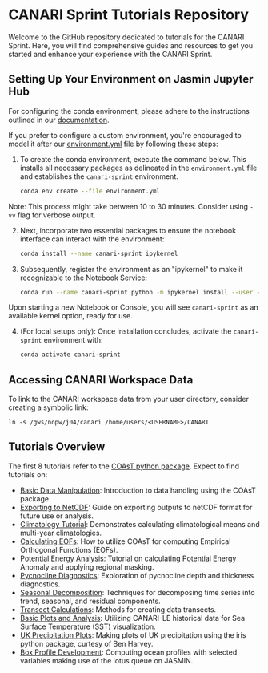# CANARI Sprint Tutorials Repository

Welcome to the GitHub repository dedicated to tutorials for the CANARI Sprint. Here, you will find comprehensive guides and resources to get you started and enhance your experience with the CANARI Sprint.

## Setting Up Your Environment on Jasmin Jupyter Hub

For configuring the conda environment, please adhere to the instructions outlined in our [documentation](https://canari-sprint.github.io/docs/jasmin_notebook_service/).

If you prefer to configure a custom environment, you're encouraged to model it after our [environment.yml](https://github.com/CANARI-sprint/tutorials/blob/main/environment.yml) file by following these steps:

1. To create the conda environment, execute the command below. This installs all necessary packages as delineated in the `environment.yml` file and establishes the `canari-sprint` environment.

    ```bash
    conda env create --file environment.yml
    ```
Note: This process might take between 10 to 30 minutes. Consider using `-vv` flag for verbose output.

2. Next, incorporate two essential packages to ensure the notebook interface can interact with the environment:

    ```bash
    conda install --name canari-sprint ipykernel
    ```

3. Subsequently, register the environment as an "ipykernel" to make it recognizable to the Notebook Service:

    ```bash
    conda run --name canari-sprint python -m ipykernel install --user --name canari-sprint
    ```

Upon starting a new Notebook or Console, you will see `canari-sprint` as an available kernel option, ready for use.

4. (For local setups only): Once installation concludes, activate the `canari-sprint` environment with:

    ```bash
    conda activate canari-sprint
    ```

## Accessing CANARI Workspace Data

To link to the CANARI workspace data from your user directory, consider creating a symbolic link:

```
ln -s /gws/nopw/j04/canari /home/users/<USERNAME>/CANARI
```

## Tutorials Overview

The first 8 tutorials refer to the [COAsT python package](https://british-oceanographic-data-centre.github.io/COAsT/#about).  Expect to find tutorials on:

- [Basic Data Manipulation](https://github.com/CANARI-sprint/tutorials/blob/main/notebooks/1_basic_manipulation.ipynb): Introduction to data handling using the COAsT package.
- [Exporting to NetCDF](https://github.com/CANARI-sprint/tutorials/blob/main/notebooks/2_export_to_netcdf.ipynb): Guide on exporting outputs to netCDF format for future use or analysis.
- [Climatology Tutorial](https://github.com/CANARI-sprint/tutorials/blob/main/notebooks/3_climatology_tutorial.ipynb): Demonstrates calculating climatological means and multi-year climatologies.
- [Calculating EOFs](https://github.com/CANARI-sprint/tutorials/blob/main/notebooks/4_calculate_eof.ipynb): How to utilize COAsT for computing Empirical Orthogonal Functions (EOFs).
- [Potential Energy Analysis](https://github.com/CANARI-sprint/tutorials/blob/main/notebooks/5_potential_energy.ipynb): Tutorial on calculating Potential Energy Anomaly and applying regional masking.
- [Pycnocline Diagnostics](https://github.com/CANARI-sprint/tutorials/blob/main/notebooks/6_pycnocline.ipynb): Exploration of pycnocline depth and thickness diagnostics.
- [Seasonal Decomposition](https://github.com/CANARI-sprint/tutorials/blob/main/notebooks/7_seasonal_decomp.ipynb): Techniques for decomposing time series into trend, seasonal, and residual components.
- [Transect Calculations](https://github.com/CANARI-sprint/tutorials/blob/main/notebooks/8_transect_calculation.ipynb): Methods for creating data transects.
- [Basic Plots and Analysis](https://github.com/CANARI-sprint/tutorials/blob/main/notebooks/9_basic_plots_and_analysis.ipynb): Utilizing CANARI-LE historical data for Sea Surface Temperature (SST) visualization.
- [UK Precipitation Plots](https://github.com/CANARI-sprint/tutorials/blob/main/notebooks/0_UK_Precipitation_with_iris.ipynb): Making plots of UK precipitation using the iris python package, curtesy of Ben Harvey.
- [Box Profile Development](https://github.com/CANARI-sprint/tutorials/blob/main/notebooks/11_compute_and_plot_an_ocean_profile_using_lotus.ipynb): Computing ocean profiles with selected variables making use of the lotus queue on JASMIN.

